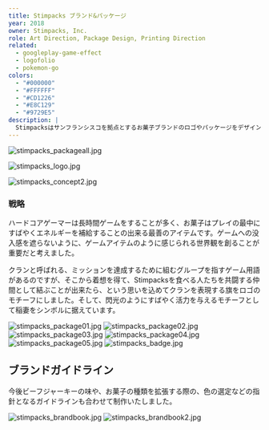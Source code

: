 ```yaml
---
title: Stimpacks ブランド&パッケージ
year: 2018
owner: Stimpacks, Inc.
role: Art Direction, Package Design, Printing Direction
related:
  - googleplay-game-effect
  - logofolio
  - pokemon-go
colors:
  - "#000000"
  - "#FFFFFF"
  - "#CD1226"
  - "#E8C129"
  - "#9729E5"
description: |
  Stimpacksはサンフランシスコを拠点とするお菓子ブランドのロゴやパッケージをデザインしました。彼らのターゲットはハードコアゲーマーで、StimpackとはFPSなどのゲームに登場する回復アイテムの名称です。その多くは注射器など医療用品のビジュアルであることが多いのですが、あくまでお菓子のブランドであることを意識し、シリアスすぎないようにしました。最初のプロダクトはビーフジャーキーで、構想として今後他のお菓子にも展開していくと聞き、拡張しても成り立つように設計しました。
---
```


![stimpacks_packageall.jpg](https://user-images.githubusercontent.com/818309/37191534-251d01a4-2315-11e8-87d0-5274c80479ec.jpg)


![stimpacks_logo.jpg](https://user-images.githubusercontent.com/818309/37192444-56ccc2c0-231a-11e8-93fd-1c7b70ff12ff.jpg)

![stimpacks_concept2.jpg](https://user-images.githubusercontent.com/818309/37192532-d68d5ff6-231a-11e8-95c3-55ea4c96b821.jpg)

### 戦略

ハードコアゲーマーは長時間ゲームをすることが多く、お菓子はプレイの最中にすばやくエネルギーを補給することの出来る最善のアイテムです。ゲームへの没入感を遮らないように、ゲームアイテムのように感じられる世界観を創ることが重要だと考えました。

クランと呼ばれる、ミッションを達成するために組むグループを指すゲーム用語があるのですが、そこから着想を得て、Stimpacksを食べる人たちを共闘する仲間として結ぶことが出来たら、という思いを込めてクランを表現する旗をロゴのモチーフにしました。そして、閃光のようにすばやく活力を与えるモチーフとして稲妻をシンボルに据えています。

![stimpacks_package01.jpg](https://user-images.githubusercontent.com/818309/37192017-db1ff2d4-2317-11e8-8cbf-3ac3ce4f45a5.jpg)
![stimpacks_package02.jpg](https://user-images.githubusercontent.com/818309/37192018-db3e17d2-2317-11e8-881a-7735fedcdc2f.jpg)
![stimpacks_package03.jpg](https://user-images.githubusercontent.com/818309/37192020-db5ba004-2317-11e8-91bc-9f031dbaac58.jpg)
![stimpacks_package04.jpg](https://user-images.githubusercontent.com/818309/37193137-96c301ca-231d-11e8-86e3-fcc28a97707a.jpg)
![stimpacks_package05.jpg](https://user-images.githubusercontent.com/818309/37193138-96f91382-231d-11e8-8cfd-d8c8dff386b0.jpg)
![stimpacks_badge.jpg](https://user-images.githubusercontent.com/818309/37192556-fc9c90fe-231a-11e8-9956-2aa1ca6b2c5f.jpg)

## ブランドガイドライン

今後ビーフジャーキーの味や、お菓子の種類を拡張する際の、色の選定などの指針となるガイドラインも合わせて制作いたしました。

![stimpacks_brandbook.jpg](https://user-images.githubusercontent.com/818309/37192577-26c5e9d4-231b-11e8-9388-00615d75c42f.jpg)
![stimpacks_brandbook2.jpg](https://user-images.githubusercontent.com/818309/37195148-79ed7e28-2326-11e8-8848-66e2b83dfd3e.jpg)
